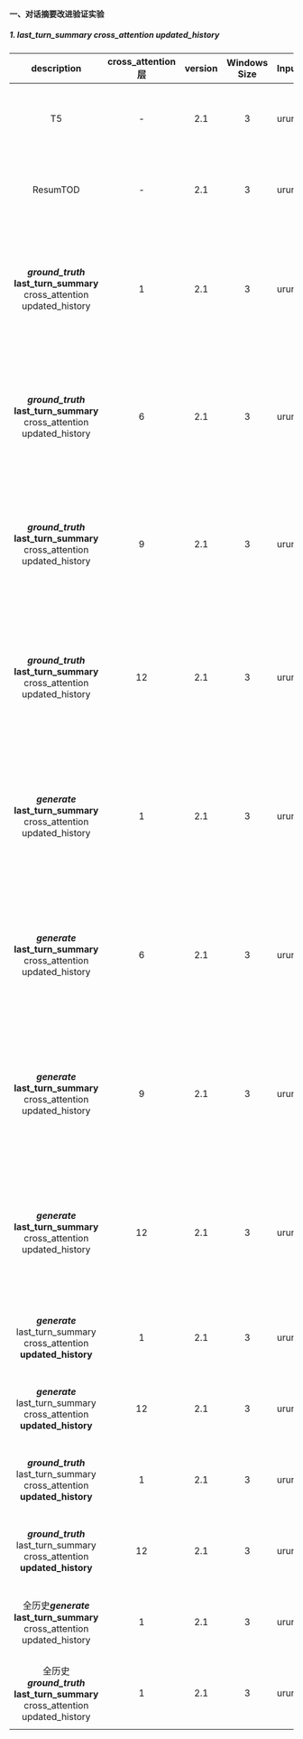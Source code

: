 #### 一、对话摘要改进验证实验

##### 1. last_turn_summary cross_attention updated_history

|                         description                          | cross_attention层 | version | Windows Size | Input |       Output       | Status |                           rouge-1                            |                           rouge-2                            |                           rouge-l                            |      epoch       |                             dir                              |                           commond                            |
| :----------------------------------------------------------: | :---------------: | :-----: | :----------: | :---: | :----------------: | :----: | :----------------------------------------------------------: | :----------------------------------------------------------: | :----------------------------------------------------------: | :--------------: | :----------------------------------------------------------: | :----------------------------------------------------------: |
|                              T5                              |         -         |   2.1   |      3       | ururu |      summary       | 已完成 | {'r': 0.9189833591462238, 'p': 0.9136842625054972, 'f': 0.9106830368142944} | {'r': 0.8653010212198636, 'p': 0.8642902611476211, 'f': 0.8577363270338426} | {'r': 0.9177845844852724, 'p': 0.9125237350102509, 'f': 0.9095112124692017} |        1         | Titan/home/jhr/share_encoder_cross_attention/EncDec/sum_ws_3 |                              -                               |
|                           ResumTOD                           |         -         |   2.1   |      3       | ururu | summary & response | 已完成 | {'r': 0.9228753163224764, 'p': 0.9367583873747523, 'f': 0.9244179638478859} | {'r': 0.877886232718826, 'p': 0.8949004185435945, 'f': 0.8795942811734093}, | {'r': 0.922155262527637, 'p': 0.9360557112666748, 'f': 0.9237121370850593} |        5         | Titan/home/jhr/share_encoder_cross_attention/MTTOD-main/sum_ws_3_cross |                              -                               |
| ***ground_truth***<br />**last_turn_summary** cross_attention updated_history |         1         |   2.1   |      3       | ururu |      summary       | 已完成 | {'r': 0.8432920583693696, 'p': 0.8886613334754864, 'f': 0.8530655220513299} | {'r': 0.7854346418389616, 'p': 0.8054078773226111, 'f': 0.786730228966895} | {'r': 0.8422963205427837, 'p': 0.8876303721721008, 'f': 0.8520662119364042} |        6         |      四卡/home/jhr/query-sum/MTTOD-main/sum_ws3_cross1       | CUDA_VISIBLE_DEVICES=3 nohup python3 main.py -run_type train -backbone model_path/ -model_dir ./sum_ws3_cross1 -context_size 4 -grad_accum_steps 2 -batch_size 4 -ururu -warmup_ratio 0.1 -add_summary_cross_attention >> sum_ws3_cross1.nouhp & |
| ***ground_truth***<br />**last_turn_summary** cross_attention updated_history |         6         |   2.1   |      3       | ururu |      summary       | 已完成 | {'r': 0.8840279299429995, 'p': 0.9170213438910466, 'f': 0.8941206990710282} | {'r': 0.8217834184496179, 'p': 0.8560156058308698, 'f': 0.8310198425268335} | {'r': 0.8827541242106589, 'p': 0.9157032850475202, 'f': 0.89283487805432} | 1(2及之后过拟合) |      四卡/home/jhr/query-sum/MTTOD-main/sum_ws3_cross6       | CUDA_VISIBLE_DEVICES=0 nohup python3 main.py -run_type train -backbone model_path/ -model_dir ./sum_ws3_cross6 -context_size 4 -grad_accum_steps 2 -batch_size 4 -ururu -warmup_ratio 0.1 -add_summary_cross_attention >> sum_ws3_cross6.nouhp & |
| ***ground_truth***<br />**last_turn_summary** cross_attention updated_history |         9         |   2.1   |      3       | ururu |      summary       | 已完成 | {'r': 0.9211874600163883, 'p': 0.9359779444895265, 'f': 0.9233048924397754} | {'r': 0.8734222452864813, 'p': 0.8914716220049742, 'f': 0.8757422113592979} | {'r': 0.9204482464671542, 'p': 0.9352651870569518, 'f': 0.9225855694992697} |        6         |      四卡/home/jhr/query-sum/MTTOD-main/sum_ws3_cross9       | CUDA_VISIBLE_DEVICES=0 nohup python3 main.py -run_type train -backbone model_path/ -model_dir ./sum_ws3_cross9 -context_size 4 -grad_accum_steps 2 -batch_size 4 -ururu -warmup_ratio 0.1 -add_summary_cross_attention >> sum_ws3_cross9.nouhp & |
| ***ground_truth***<br />**last_turn_summary** cross_attention updated_history |        12         |   2.1   |      3       | ururu |      summary       | 已完成 | {'r': 0.9290662786316665, 'p': 0.9359515723658951, 'f': 0.9275268009345935} | {'r': 0.8856745469424403, 'p': 0.894081551891404, 'f': 0.8836049047816162} | {'r': 0.9284060310248881, 'p': 0.935305778287971, 'f': 0.9268790658342543} |        10        |      四卡/home/jhr/query-sum/MTTOD-main/sum_ws3_cross12      | CUDA_VISIBLE_DEVICES=0 nohup python3 main.py -run_type train -backbone model_path/ -model_dir ./sum_ws3_cross12 -context_size 4 -grad_accum_steps 2 -batch_size 4 -ururu -warmup_ratio 0.1 -add_summary_cross_attention >> sum_ws3_<br/>cross12.nouhp & |
| ***generate***<br />**last_turn_summary** cross_attention updated_history |         1         |   2.1   |      3       | ururu |      summary       | 已完成 | {'r': 0.9283672927694834, 'p': 0.9374753155816531, 'f': 0.9277591463535587} | {'r': 0.8845623628321384, 'p': 0.894561387688253, 'f': 0.8830646117915214} | {'r': 0.9276505584801108, 'p': 0.9367555872561452, 'f': 0.9270467070508044} |        10        |    四卡/home/jhr/query-sum/MTTOD-main/sum_ws3_cross1_gen     | CUDA_VISIBLE_DEVICES=0 nohup python3 main.py -run_type train -backbone model_path/ -model_dir ./sum_ws3_cross1_gen -context_size 4 -grad_accum_steps 2 -batch_size 4 -ururu -warmup_ratio 0.1 -add_summary_cross_attention >> sum_<br/>ws3_cross1_gen.nouhp & |
| ***generate***<br />**last_turn_summary** cross_attention updated_history |         6         |   2.1   |      3       | ururu |      summary       | 已完成 | {'r': 0.8343892070635252, 'p': 0.889369883212498, 'f': 0.8452126486886589} | {'r': 0.77665696053042, 'p': 0.7993749190602365, 'f': 0.7792259505602457} | {'r': 0.8331064456551358, 'p': 0.8878468674086984, 'f': 0.8438563487002831} |    3(7过拟合)    |    四卡/home/jhr/query-sum/MTTOD-main/sum_ws3_cross6_gen     | CUDA_VISIBLE_DEVICES=0 nohup python3 main.py -run_type train -backbone model_path/ -model_dir ./sum_ws3_cross6_gen -context_size 4 -grad_accum_steps 2 -batch_size 4 -ururu -warmup_ratio 0.1 -add_summary_cross_attention >> sum_<br/>ws3_cross6_gen.nouhp & |
| ***generate***<br />**last_turn_summary** cross_attention updated_history |         9         |   2.1   |      3       | ururu |      summary       | 已完成 | {'r': 0.9165614508327716, 'p': 0.9370384871046112, 'f': 0.9212947798549218} | {'r': 0.8699652659977982, 'p': 0.8917951112921833, 'f': 0.8740121207014243} | {'r': 0.91571820201225, 'p': 0.9361923347746697, 'f': 0.9204580473752539} | 3(6及之后过拟合) |    四卡/home/jhr/query-sum/MTTOD-main/sum_ws3_cross9_gen     | CUDA_VISIBLE_DEVICES=0 nohup python3 main.py -run_type train -backbone model_path/ -model_dir ./sum_ws3_cross9_gen -context_size 4 -grad_accum_steps 2 -batch_size 4 -ururu -warmup_ratio 0.1 -add_summary_cross_attention >> sum_<br/>ws3_cross9_gen.nouhp & |
| ***generate***<br />**last_turn_summary** cross_attention updated_history |        12         |   2.1   |      3       | ururu |      summary       | 已完成 | {'r': 0.9267018259424699, 'p': 0.9351449366206656, 'f': 0.925776009142429} | {'r': 0.8825403159932376, 'p': 0.8923897580309682, 'f': 0.8810137653801428} | {'r': 0.9259515181556273, 'p': 0.9344022859336952, 'f': 0.925036211956771} |        10        |    四卡/home/jhr/query-sum/MTTOD-main/sum_ws3_cross12_gen    | CUDA_VISIBLE_DEVICES=0 nohup python3 main.py -run_type train -backbone model_path/ -model_dir ./sum_ws3_cross12_gen -context_size 4 -grad_accum_steps 2 -batch_size 4 -ururu -warmup_ratio 0.1 -add_summary_cross_attention >> sum_<br/>ws3_cross12_gen.nouhp & |
| ***generate***<br />last_turn_summary cross_attention **updated_history** |         1         |   2.1   |      3       | ururu |      summary       | 已完成 | {'r': 0.9288854321667351, 'p': 0.9378862977232796, 'f': 0.9282580496907042} | {'r': 0.8850902007914687, 'p': 0.8960799979383128, 'f': 0.8841078506458316} | {'r': 0.9281136337654521, 'p': 0.9371142020300997, 'f': 0.9274931090864977} |        7         |    四卡/home/jhr/query-sum/MTTOD-main/his_ws3_cross1_gen     |                              -                               |
| ***generate***<br />last_turn_summary cross_attention **updated_history** |        12         |   2.1   |      3       | ururu |      summary       | 已完成 | {'r': 0.927406326750256, 'p': 0.9377879872733262, 'f': 0.9274525742181078} | {'r': 0.8834436664738936, 'p': 0.8954202570262717, 'f': 0.8829309065647091} | {'r': 0.9266484941626482, 'p': 0.9370688577645421, 'f': 0.9267236443142914} |        5         |    四卡/home/jhr/query-sum/MTTOD-main/his_ws3_cross12_gen    |                              -                               |
| ***ground_truth***<br />last_turn_summary cross_attention **updated_history** |         1         |   2.1   |      3       | ururu |      summary       | 已完成 | {'r': 0.9321701608544538, 'p': 0.9365917696529857, 'f': 0.9293107972753871} | {'r': 0.8890756971934538, 'p': 0.8947499764971347, 'f': 0.8855341164470484} | {'r': 0.9314247588160084, 'p': 0.9358656662366155, 'f': 0.9285816599451068} |        10        |      四卡/home/jhr/query-sum/MTTOD-main/his_ws3_cross1       |                              -                               |
| ***ground_truth***<br />last_turn_summary cross_attention **updated_history** |        12         |   2.1   |      3       | ururu |      summary       | 已完成 | {'r': 0.9283587444405946, 'p': 0.9377692238291715, 'f': 0.9278692200718268} | {'r': 0.8850658779464373, 'p': 0.8955202631899469, 'f': 0.8837237971705956} | {'r': 0.9276172681316801, 'p': 0.93705706897866, 'f': 0.9271504106298426} |        10        |      四卡/home/jhr/query-sum/MTTOD-main/his_ws3_cross12      |                              -                               |
| 全历史***generate***<br />**last_turn_summary** cross_attention updated_history |         1         |   2.1   |      3       | ururu |      summary       | 已完成 | {'r': 0.9463594642892921, 'p': 0.9589586599199399, 'f': 0.9498127970200225} | {'r': 0.9067476298373214, 'p': 0.9212854035285173, 'f': 0.9103372375255464} | {'r': 0.9458176223587392, 'p': 0.9584288149602321, 'f': 0.9492787259068864} |        10        | 四卡/home/jhr/query-sum/MTTOD-main/sum_his_ws100_cross1_gen  |                              -                               |
| 全历史***ground_truth***<br />**last_turn_summary** cross_attention updated_history |         1         |   2.1   |      3       | ururu |      summary       | 已完成 | {'r': 0.9445130638614382, 'p': 0.9596944886933366, 'f': 0.9493105519421211} | {'r': 0.9037092310265389, 'p': 0.9210439234690164, 'f': 0.9087029040166503} | {'r': 0.9441470737002303, 'p': 0.9593286104174407, 'f': 0.948945862773505} |        10        |   四卡/home/jhr/query-sum/MTTOD-main/sum_his_ws100_cross1    |                              -                               |
